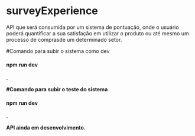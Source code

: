﻿# surveyExperience

API que será consumida por um sistema de pontuação, onde o usuário poderá quantificar a sua satisfação em utilizar o produto ou até mesmo um processo de comprasde um determinado setor.

#Comando para subir o sistema como dev

<h4>npm run dev<h4>.

#Comando para subir o teste do sistema

<h4>npm run dev<h4>.

API ainda em desenvolvimento.


